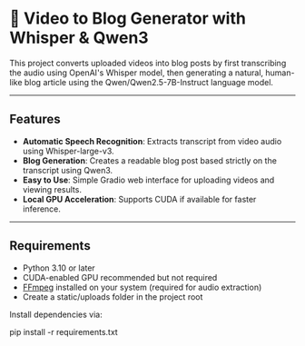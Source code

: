# 🎥 Video to Blog Generator with Whisper & Qwen3

This project converts uploaded videos into blog posts by first transcribing the audio using OpenAI's Whisper model, then generating a natural, human-like blog article using the Qwen/Qwen2.5-7B-Instruct language model.

---

## Features

- **Automatic Speech Recognition**: Extracts transcript from video audio using Whisper-large-v3.
- **Blog Generation**: Creates a readable blog post based strictly on the transcript using Qwen3.
- **Easy to Use**: Simple Gradio web interface for uploading videos and viewing results.
- **Local GPU Acceleration**: Supports CUDA if available for faster inference.

---

## Requirements

- Python 3.10 or later
- CUDA-enabled GPU recommended but not required
- [FFmpeg](https://ffmpeg.org/) installed on your system (required for audio extraction)
- Create a static/uploads folder in the project root

Install dependencies via:

pip install -r requirements.txt
